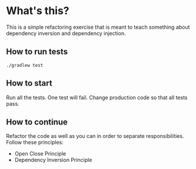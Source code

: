 # What's this?

This is a simple refactoring exercise that is meant to teach something about dependency inversion and dependency injection.

## How to run tests

`./gradlew test`

## How to start

Run all the tests.  One test will fail.  Change production code so that all tests pass.

## How to continue

Refactor the code as well as you can in order to separate responsibilities.
Follow these principles:
* Open Close Principle
* Dependency Inversion Principle

